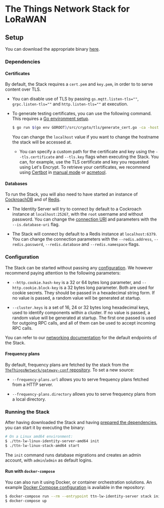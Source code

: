 # The Things Network Stack for LoRaWAN

## Setup

You can download the appropriate binary [here](../README.md#downloads).

### Dependencies

#### Certificates

By default, the Stack requires a `cert.pem` and `key.pem`, in order to to serve content over TLS.

+ You can disable use of TLS by passing `gs.mqtt.listen-tls=""`, `grpc.listen-tls=""` and `http.listen-tls=""` at execution.

+ To generate testing certificates, you can use the following command. This requires a [Go environment setup](../DEVELOPMENT.md#development-environment).

    ```bash
    $ go run $(go env GOROOT)/src/crypto/tls/generate_cert.go -ca -host localhost
    ```

    You can change the `localhost` value if you want to change the hostname the stack will be accessed at.

    + You can specify a custom path for the certificate and key using the `--tls.certificate` and `--tls.key` flags when executing the Stack. You can, for example, use the TLS certificate and key you requested using Let's Encrypt. To retrieve your certificates, we recommend using [Certbot](https://certbot.eff.org/) in [manual mode](https://certbot.eff.org/docs/using.html#getting-certificates-and-choosing-plugins) or [acmetool](https://hlandau.github.io/acme/userguide).

#### Databases

To run the Stack, you will also need to have started an instance of [CockroachDB](https://www.cockroachlabs.com/product/cockroachdb/) and of [Redis](https://redis.io/).

+ The Identity Server will try to connect by default to a Cockroach instance at `localhost:25267`, with the `root` username and without password. You can change the [connection URI](https://www.cockroachlabs.com/docs/v2.0/connection-parameters#connect-using-a-url) and parameters with the `--is.database-uri` flag.

+ The Stack will connect by default to a Redis instance at `localhost:6379`. You can change the connection parameters with the `--redis.address`, `--redis.password`, `--redis.database` and `--redis.namespace` flags.

### Configuration

The Stack can be started without passing any [configuration](config.md). We however recommend paying attention to the following parameters:

+ `--http.cookie.hash-key` is a 32 or 64 bytes long parameter, and `--http.cookie.block-key` is a 32 bytes long parameter. Both are used for cookie secrets. They should be passed in a hexadecimal string form. If no value is passed, a random value will be generated at startup.

+ `--cluster.keys` is a set of 16, 24 or 32 bytes long hexadecimal keys, used to identify components within a cluster. If no value is passed, a random value will be generated at startup. The first one passed is used for outgoing RPC calls, and all of them can be used to accept incoming RPC calls.

You can refer to our [networking documentation](networking.md) for the default endpoints of the Stack.

#### Frequency plans

By default, frequency plans are fetched by the stack from the [`TheThingsNetwork/gateway-conf` repository](https://github.com/TheThingsNetwork/gateway-conf). To set a new source:

+ `--frequency-plans.url` allows you to serve frequency plans fetched from a HTTP server.

+ `--frequency-plans.directory` allows you to serve frequency plans from a local directory.

### Running the Stack

After having downloaded the Stack and having [prepared the dependencies](#dependencies), you can start it by executing the binary:

```bash
# On a Linux amd64 environment:
$ ./ttn-lw-linux-identity-server-amd64 init
$ ./ttn-lw-linux-stack-amd64 start
```

The `init` command runs database migrations and creates an admin account, with `admin`/`admin` as default logins.

#### Run with `docker-compose`

You can also run it using Docker, or container orchestration solutions. An example [Docker Compose configuration](../docker-compose.yml) is available in the repository:

```bash
$ docker-compose run --rm --entrypoint ttn-lw-identity-server stack init
$ docker-compose up
```
